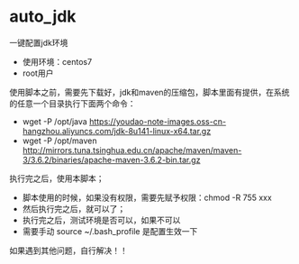 

# auto_jdk

一键配置jdk环境
- 使用环境：centos7
- root用户

使用脚本之前，需要先下载好，jdk和maven的压缩包，脚本里面有提供，在系统的任意一个目录执行下面两个命令：
- wget -P /opt/java https://youdao-note-images.oss-cn-hangzhou.aliyuncs.com/jdk-8u141-linux-x64.tar.gz
- wget -P /opt/maven http://mirrors.tuna.tsinghua.edu.cn/apache/maven/maven-3/3.6.2/binaries/apache-maven-3.6.2-bin.tar.gz

执行完之后，使用本脚本；
- 脚本使用的时候，如果没有权限，需要先赋予权限：chmod -R 755 xxx
- 然后执行完之后，就可以了；
- 执行完之后，测试环境是否可以，如果不可以
- 需要手动 source ~/.bash_profile 是配置生效一下


如果遇到其他问题，自行解决！！

